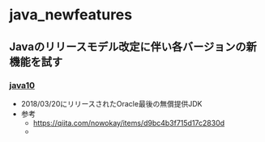 # java_newfeatures

## Javaのリリースモデル改定に伴い各バージョンの新機能を試す


### [java10](./java10/README.md)
* 2018/03/20にリリースされたOracle最後の無償提供JDK
* 参考
  * https://qiita.com/nowokay/items/d9bc4b3f715d17c2830d
  * 